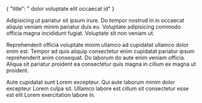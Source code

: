 {
  "title": " dolor voluptate elit occaecat id"
}

Adipisicing ut pariatur sit ipsum irure. Do tempor nostrud in in occaecat aliquip veniam minim pariatur duis eu. Voluptate adipisicing commodo officia magna incididunt fugiat. Voluptate sit non veniam ut.

Reprehenderit officia voluptate minim ullamco ad cupidatat ullamco dolor enim est. Tempor ad quis aliquip consectetur enim cupidatat pariatur ipsum reprehenderit anim consequat. Do laborum do aute enim veniam officia. Aliqua sit pariatur proident ea consectetur quis magna in cillum ex magna ut proident.

Aute cupidatat sunt Lorem excepteur. Qui aute laborum minim dolor excepteur Lorem culpa sit. Ullamco labore est cillum sit consectetur esse est elit Lorem exercitation labore in.